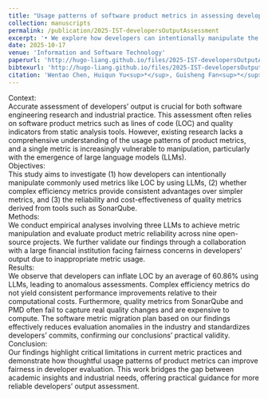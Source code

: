 ```yaml
---
title: "Usage patterns of software product metrics in assessing developers’ output: A comprehensive study"
collection: manuscripts
permalink: /publication/2025-IST-developersOutputAssessment
excerpt: '• We explore how developers can intentionally manipulate the LOC metric using LLMs, leading to significant anomalies that affect the fairness and effectiveness of developers’ output assessments.<br> • We provide a thorough evaluation of existing product metrics, with a particular focus on efficiency metrics and quality metrics from SATs, assessing their practicality and cost-effectiveness.<br> • We conduct a rapid review of quantitative metrics used in past developers’ output research to help the company select relevant software metrics, providing guidance for future quantitative assessments of developers’ output.<br> • We establish a connection between academic research on software product metrics and practical applications in the industry, demonstrating how academic insights can influence real-world developers’ output assessment practices.'
date: 2025-10-17
venue: 'Information and Software Technology'
paperurl: 'http://hugo-liang.github.io/files/2025-IST-developersOutputAssessment.pdf'
bibtexurl: 'http://hugo-liang.github.io/files/2025-IST-developersOutputAssessment.bib'
citation: 'Wentao Chen, Huiqun Yu<sup>*</sup>, Guisheng Fan<sup>*</sup>, Zijie Huang, <strong>Yuguo Liang</strong>. Usage Patterns of Software Product Metrics in Assessing Developers&apos; Output: A Comprehensive Study. Information and Software Technology, 2025, 107935. <a href="https://doi.org/10.1016/j.infsof.2025.107935">https://doi.org/10.1016/j.infsof.2025.107935</a>. [CCF-B / SCI-Q2]'
---
```

Context:<br> Accurate assessment of developers’ output is crucial for both software engineering research and industrial practice. This assessment often relies on software product metrics such as lines of code (LOC) and quality indicators from static analysis tools. However, existing research lacks a comprehensive understanding of the usage patterns of product metrics, and a single metric is increasingly vulnerable to manipulation, particularly with the emergence of large language models (LLMs).<br> Objectives: <br> This study aims to investigate (1) how developers can intentionally manipulate commonly used metrics like LOC by using LLMs, (2) whether complex efficiency metrics provide consistent advantages over simpler metrics, and (3) the reliability and cost-effectiveness of quality metrics derived from tools such as SonarQube.<br> Methods:<br> We conduct empirical analyses involving three LLMs to achieve metric manipulation and evaluate product metric reliability across nine open-source projects. We further validate our findings through a collaboration with a large financial institution facing fairness concerns in developers’ output due to inappropriate metric usage. <br> Results:<br> We observe that developers can inflate LOC by an average of 60.86% using LLMs, leading to anomalous assessments. Complex efficiency metrics do not yield consistent performance improvements relative to their computational costs. Furthermore, quality metrics from SonarQube and PMD often fail to capture real quality changes and are expensive to compute. The software metric migration plan based on our findings effectively reduces evaluation anomalies in the industry and standardizes developers’ commits, confirming our conclusions’ practical validity.<br> Conclusion:<br> Our findings highlight critical limitations in current metric practices and demonstrate how thoughtful usage patterns of product metrics can improve fairness in developer evaluation. This work bridges the gap between academic insights and industrial needs, offering practical guidance for more reliable developers’ output assessment.